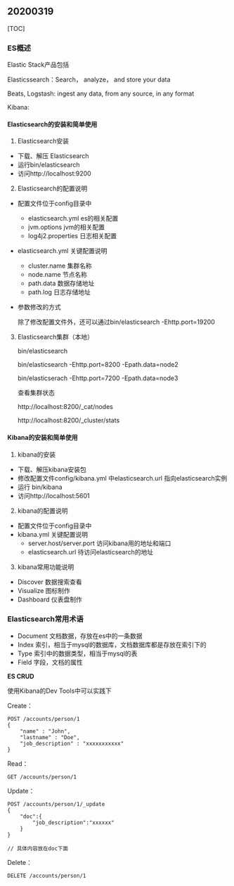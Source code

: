 ## 20200319

[TOC]

### ES概述

Elastic Stack产品包括 

Elasticssearch：Search， analyze， and store your data

Beats, Logstash: ingest any data, from any source, in any format

Kibana:

#### Elasticsearch的安装和简单使用

1. Elasticsearch安装

* 下载、解压 Elasticsearch
* 运行bin/elasticsearch
* 访问http://localhost:9200

2. Elasticsearch的配置说明

* 配置文件位于config目录中

  * elasticsearch.yml  es的相关配置
  * jvm.options jvm的相关配置
  * log4j2.properties 日志相关配置

* elasticsearch.yml 关键配置说明

  * cluster.name 集群名称
  * node.name 节点名称
  * path.data 数据存储地址
  * path.log 日志存储地址

* 参数修改的方式

  除了修改配置文件外，还可以通过bin/elasticsearch -Ehttp.port=19200

3. Elasticsearch集群（本地）

   bin/elasticsearch

   bin/elasticsearch -Ehttp.port=8200 -Epath.data=node2

   bin/elasticserach -Ehttp.port=7200 -Epath.data=node3

   查看集群状态

   http://localhost:8200/_cat/nodes

   http://localhost:8200/_cluster/stats

#### Kibana的安装和简单使用

1. kibana的安装

* 下载、解压kibana安装包
* 修改配置文件config/kibana.yml 中elasticsearch.url 指向elasticsearch实例
* 运行 bin/kibana
* 访问http://localhost:5601

2. kibana的配置说明

* 配置文件位于config目录中
* kibana.yml 关键配置说明
  * server.host/server.port 访问kibana用的地址和端口
  * elasticsearch.url 待访问elasticsearch的地址

3. kibana常用功能说明

* Discover 数据搜索查看
* Visualize 图标制作
* Dashboard 仪表盘制作

### Elasticsearch常用术语

* Document 文档数据，存放在es中的一条数据
* Index 索引，相当于mysql的数据库，文档数据库都是存放在索引下的
* Type 索引中的数据类型，相当于mysql的表
* Field 字段，文档的属性

**ES CRUD**

使用Kibana的Dev Tools中可以实践下

Create：

```shell
POST /accounts/person/1
{
    "name" : "John",
    "lastname" : "Doe",
    "job_description" : "xxxxxxxxxxx"
}
```

Read：

```shell
GET /accounts/person/1
```

Update：

```shell
POST /accounts/person/1/_update
{
    "doc":{
        "job_description":"xxxxxx"
    }
}

// 具体内容放在doc下面
```

Delete：

```shell
DELETE /accounts/person/1
```



